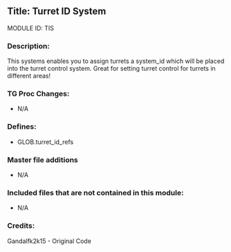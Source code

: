 ## Title: Turret ID System

MODULE ID: TIS

### Description:

This systems enables you to assign turrets a system_id which will be placed into the turret control system. Great for setting turret control for turrets in different areas!

### TG Proc Changes:

- N/A

### Defines:

- GLOB.turret_id_refs

### Master file additions

- N/A

### Included files that are not contained in this module:

- N/A

### Credits:

Gandalfk2k15 - Original Code
